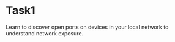 # Task1
 Learn to discover open ports on devices in your local network to understand network exposure.
